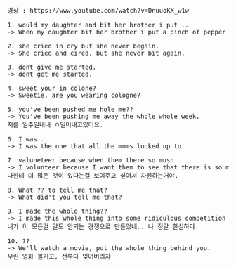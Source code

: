 <pre>
영상 : https://www.youtube.com/watch?v=DnuuoKX_w1w

1. would my daughter and bit her brother i put ..
-> When my daughter bit her brother i put a pinch of pepper in her mouth.

2. she cried in cry but she never begain.
-> She cried and cired, but she never bit again.

3. dont give me started.
-> dont get me started.

4. sweet your in colone?
-> Sweetie, are you wearing cologne?

5. you've been pushed me hole me??
-> You've been pushing me away the whole whole week.
저를 일주일내내 ㅇ밀어내고있어요.

6. I was .. 
-> I was the one that all the moms looked up to.

7. valuneteer because when them there so mush 
-> I volunteer because I want them to see that there is so much more to me.
나한테 더 많은 것이 있다는걸 보여주고 싶어서 자원하는거야.

8. What ?? to tell me that?
-> What did't you tell me that?

9. I made the whole thing??
-> I made this whole thing into some ridiculous competition and i'm pathetic.
내가 이 모든걸 말도 안되는 경쟁으로 만들었네.. 나 정말 한심하다.

10. ??
-> We'll watch a movie, put the whole thing behind you.
우린 영화 볼거고, 전부다 잊어버리쟈
</pre>
